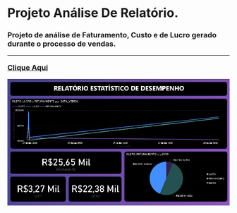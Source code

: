 # Projeto Análise De Relatório.

<h3>Projeto de análise de Faturamento, Custo e de Lucro gerado durante o processo de vendas.
  <hr>
  <a href="www.google.com">Clique Aqui</a>


![dadosDash.jpg](https://github.com/alexsiks/ProjetoAnalise/blob/372255aa2cf47b0954e18653cd5912074460c4c0/dadosDash.jpg)

